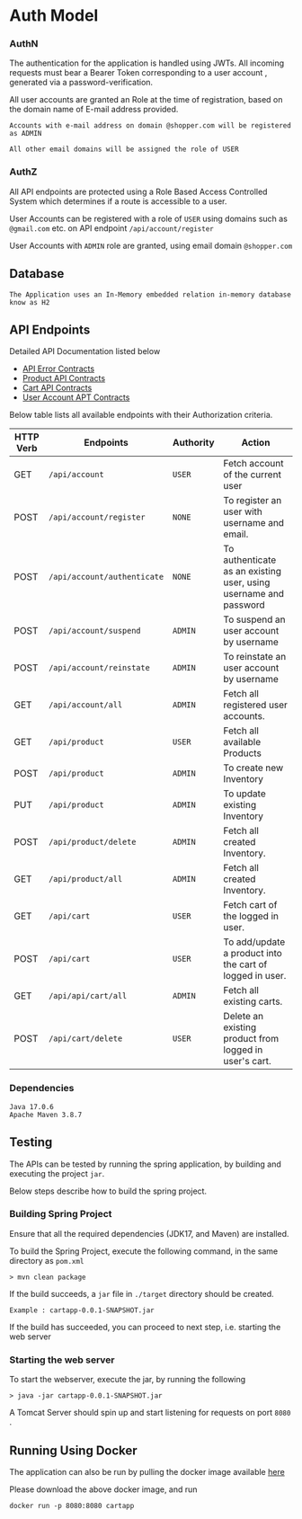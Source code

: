 # Auth Model

### AuthN

The authentication for the application is handled using JWTs. All incoming requests must bear a Bearer Token corresponding to a user account
, generated via a password-verification.

All user accounts are granted an Role at the time of registration, based on the domain name of E-mail address provided.

``
Accounts with e-mail address on domain @shopper.com will be registered as ADMIN
``

`
All other email domains will be assigned the role of USER
`

### AuthZ

All API endpoints are protected using a Role Based Access Controlled System which determines if a route is accessible to a user.  

User Accounts can be registered with a role of `USER` using domains such as `@gmail.com` etc. on API endpoint `/api/account/register`

User Accounts with ``ADMIN`` role are granted, using email domain `@shopper.com`

## Database
`The Application uses an In-Memory embedded relation in-memory database know as H2`

## API Endpoints
Detailed API Documentation listed below
- [API Error Contracts](documentation/api_error_contract.md)
- [Product API Contracts](documentation/product_api_contract.md)
- [Cart API Contracts](documentation/cart_api_contract.md)
- [User Account APT Contracts](documentation/user_api_contracts.md)


Below table lists all available endpoints with their Authorization criteria.

| HTTP Verb | Endpoints                   | Authority | Action                                                           |
|-----------|-----------------------------|-----------|------------------------------------------------------------------|
| GET       | `/api/account`              | `USER`    | Fetch account of the current user                                |
| POST      | `/api/account/register`     | `NONE`    | To register an user with username and email.                     |
| POST      | `/api/account/authenticate` | `NONE`    | To authenticate as an existing user, using username and password |
| POST      | `/api/account/suspend`      | `ADMIN`   | To suspend an user account by username                           |
| POST      | `/api/account/reinstate`    | `ADMIN`   | To reinstate an user account by username                         |
| GET       | `/api/account/all`          | `ADMIN`   | Fetch all registered user accounts.                              |
| GET       | `/api/product`              | `USER`    | Fetch all available Products                                     |
| POST      | `/api/product`              | `ADMIN`   | To create new Inventory                                          |
| PUT       | `/api/product`              | `ADMIN`   | To update existing Inventory                                     |
| POST      | `/api/product/delete`       | `ADMIN`   | Fetch all created Inventory.                                     |
| GET       | `/api/product/all`          | `ADMIN`   | Fetch all created Inventory.                                     |
| GET       | `/api/cart   `              | `USER`    | Fetch cart of the logged in user.                                |
| POST      | `/api/cart`                 | `USER`    | To add/update a product into the cart of logged in user.         |
| GET       | `/api/api/cart/all    `     | `ADMIN`   | Fetch all existing carts.                                        |
| POST      | `/api/cart/delete`          | `USER`    | Delete an existing product from logged in user's cart.           |








### Dependencies
```agsl
Java 17.0.6
Apache Maven 3.8.7
```


## Testing 

The APIs can be tested by running the spring application, by building and executing the project ```jar```.

Below steps describe how to build the spring project.
### Building Spring Project
Ensure that all the required dependencies (JDK17, and Maven) are installed.

To build the Spring Project, execute the following command, in the same directory as `pom.xml`

```agsl
> mvn clean package
```

If the build succeeds,  a `jar` file in `./target` directory should be created.

`Example : cartapp-0.0.1-SNAPSHOT.jar`

If the build has succeeded, you can proceed to next step, i.e. starting the web server

### Starting the web server
To start the webserver, execute the jar, by running the following
    
```agsl
> java -jar cartapp-0.0.1-SNAPSHOT.jar
```

A  Tomcat Server should spin up and start listening for requests on port `8080` .

## Running Using Docker

The application can also be run by pulling the docker image available [here](https://drive.google.com/drive/folders/1a1e8q1U6Oz9-2LNg6-XiVdSN4WvZ52Eo?usp=share_link)

Please download the above docker image, and run

`
docker run -p 8080:8080 cartapp
`
